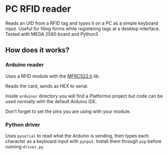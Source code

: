 # PC RFID reader

Reads an UID from a RFID tag and types it on a PC as a simple keyboard input. 
Useful for filing forms while registering tags at a desktop interface.
Tested with MEGA 2560 board and Python3

## How does it works?

### Arduino reader
Uses a RFID module with the [MFRC522.h](https://github.com/miguelbalboa/rfid) lib.

Reads the card, sends as HEX to serial.

Inside `arduino/` directory you will find a Platformio project but code can be used normally with the default Arduino IDE.

Don't forget to set the pins you are using with your module.

### Python driver

Uses `pyserial` to read what the Arduino is sending, then types each character as a keyboard input with `pynput`. Install them through `pip` before running `driver.py`
